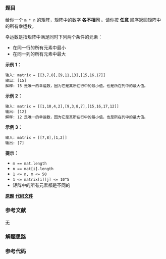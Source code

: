### 题目
给你一个 `m * n` 的矩阵，矩阵中的数字 **各不相同** 。请你按 **任意** 顺序返回矩阵中的所有幸运数。

幸运数是指矩阵中满足同时下列两个条件的元素：

  * 在同一行的所有元素中最小
  * 在同一列的所有元素中最大



**示例 1：**

    
    
    输入: matrix = [[3,7,8],[9,11,13],[15,16,17]]
    输出: [15]
    解释: 15 是唯一的幸运数，因为它是其所在行中的最小值，也是所在列中的最大值。
    

**示例 2：**

    
    
    输入: matrix = [[1,10,4,2],[9,3,8,7],[15,16,17,12]]
    输出: [12]
    解释: 12 是唯一的幸运数，因为它是其所在行中的最小值，也是所在列中的最大值。
    

**示例 3：**

    
    
    输入: matrix = [[7,8],[1,2]]
    输出: [7]
    



**提示：**

  * `m == mat.length`
  * `n == mat[i].length`
  * `1 <= n, m <= 50`
  * `1 <= matrix[i][j] <= 10^5`
  * 矩阵中的所有元素都是不同的

 **[原题](https://leetcode-cn.com/problems/lucky-numbers-in-a-matrix/)**    **[代码文件]()**


### 参考文献
无

### 解题思路




### 参考代码

```go


```




